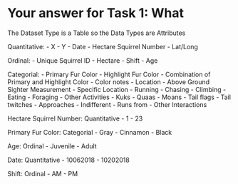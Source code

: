 # Your answer for Task 1: What


<!-- DATA TYPES|
----------|---------------------------------------------------------------------------------------------------
Items     |Unique Squirrel ID, Specific Location, Color notes, Other Activities
          |
Attributes|Shift, Hectare, Date, Hectare, Squirrel, Age, Primary Fur Color, Highlight Fur Color, Location, 
          |Above Ground Sighter Measurement, Running, Chasing, Climbing, Eating, Foraging, Kuks, Quaas, Moans, 
          |Tail flags, Tail twitches, Approaches, Indifferent, Runs from
          |
Link      |Combination of Primary and Highlight Color, 
          |
Position  |X,Y,Lat/Long
          |
Grid      | -->

The Dataset Type is a Table so the Data Types are Attributes

Quantitative:
    - X
    - Y
    - Date
    - Hectare Squirrel Number
    - Lat/Long


Ordinal:
    - Unique Squirrel ID
    - Hectare
    - Shift
    - Age

Categorial:
    - Primary Fur Color
    - Highlight Fur Color
    - Combination of Primary and Highlight Color
    - Color notes
    - Location
    - Above Ground Sighter Measurement
    - Specific Location
    - Running
    - Chasing
    - Climbing
    - Eating
    - Foraging
    - Other Activities
    - Kuks
    - Quaas
    - Moans
    - Tail flags
    - Tail twitches
    - Approaches
    - Indifferent
    - Runs from
    - Other Interactions




Hectare Squirrel Number: Quantitative
    - 1 - 23

Primary Fur Color: Categorial
    - Gray
    - Cinnamon
    - Black

Age: Ordinal
    - Juvenile
    - Adult

Date: Quantitative 
    - 10062018 - 10202018

Shift: Ordinal
    - AM
    - PM
